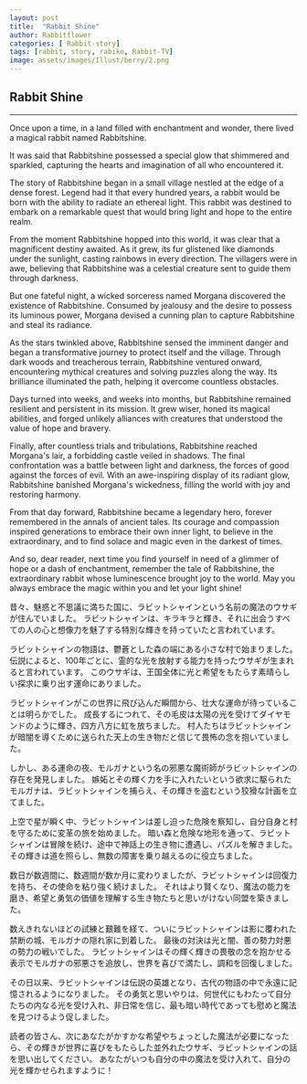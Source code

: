 ```yaml
---
layout: post
title:  "Rabbit Shine"
author: Rabbitflower
categories: [ Rabbit-story]
tags: [rabbit, story, rabiko, Rabbit-TV]
image: assets/images/Illust/berry/2.png
---
```


## Rabbit Shine  

---

Once upon a time, in a land filled with enchantment and wonder, there lived a magical rabbit named Rabbitshine.   
  <!--more-->
It was said that Rabbitshine possessed a special glow that shimmered and sparkled, capturing the hearts and imagination of all who encountered it.  
  
The story of Rabbitshine began in a small village nestled at the edge of a dense forest. Legend had it that every hundred years, a rabbit would be born with the ability to radiate an ethereal light. This rabbit was destined to embark on a remarkable quest that would bring light and hope to the entire realm.  
  
From the moment Rabbitshine hopped into this world, it was clear that a magnificent destiny awaited. As it grew, its fur glistened like diamonds under the sunlight, casting rainbows in every direction. The villagers were in awe, believing that Rabbitshine was a celestial creature sent to guide them through darkness.  
  
But one fateful night, a wicked sorceress named Morgana discovered the existence of Rabbitshine. Consumed by jealousy and the desire to possess its luminous power, Morgana devised a cunning plan to capture Rabbitshine and steal its radiance.  
  
As the stars twinkled above, Rabbitshine sensed the imminent danger and began a transformative journey to protect itself and the village. Through dark woods and treacherous terrain, Rabbitshine ventured onward, encountering mythical creatures and solving puzzles along the way. Its brilliance illuminated the path, helping it overcome countless obstacles.  
  
Days turned into weeks, and weeks into months, but Rabbitshine remained resilient and persistent in its mission. It grew wiser, honed its magical abilities, and forged unlikely alliances with creatures that understood the value of hope and bravery.  
  
Finally, after countless trials and tribulations, Rabbitshine reached Morgana's lair, a forbidding castle veiled in shadows. The final confrontation was a battle between light and darkness, the forces of good against the forces of evil. With an awe-inspiring display of its radiant glow, Rabbitshine banished Morgana's wickedness, filling the world with joy and restoring harmony.  
  
From that day forward, Rabbitshine became a legendary hero, forever remembered in the annals of ancient tales. Its courage and compassion inspired generations to embrace their own inner light, to believe in the extraordinary, and to find solace and magic even in the darkest of times.  
  
And so, dear reader, next time you find yourself in need of a glimmer of hope or a dash of enchantment, remember the tale of Rabbitshine, the extraordinary rabbit whose luminescence brought joy to the world. May you always embrace the magic within you and let your light shine!  
  
昔々、魅惑と不思議に満ちた国に、ラビットシャインという名前の魔法のウサギが住んでいました。 ラビットシャインは、キラキラと輝き、それに出会うすべての人の心と想像力を魅了する特別な輝きを持っていたと言われています。  
  
ラビットシャインの物語は、鬱蒼とした森の端にある小さな村で始まりました。 伝説によると、100年ごとに、霊的な光を放射する能力を持ったウサギが生まれると言われています。 このウサギは、王国全体に光と希望をもたらす素晴らしい探求に乗り出す運命にありました。  
  
ラビットシャインがこの世界に飛び込んだ瞬間から、壮大な運命が待っていることは明らかでした。 成長するにつれて、その毛皮は太陽の光を受けてダイヤモンドのように輝き、四方八方に虹を放ちました。 村人たちはラビットシャインが暗闇を導くために送られた天上の生き物だと信じて畏怖の念を抱いていました。  
  
しかし、ある運命の夜、モルガナという名の邪悪な魔術師がラビットシャインの存在を発見しました。 嫉妬とその輝く力を手に入れたいという欲求に駆られたモルガナは、ラビットシャインを捕らえ、その輝きを盗むという狡猾な計画を立てました。  
  
上空で星が瞬く中、ラビットシャインは差し迫った危険を察知し、自分自身と村を守るために変革の旅を始めました。 暗い森と危険な地形を通って、ラビットシャインは冒険を続け、途中で神話上の生き物に遭遇し、パズルを解きました。 その輝きは道を照らし、無数の障害を乗り越えるのに役立ちました。  
  
数日が数週間に、数週間が数か月に変わりましたが、ラビットシャインは回復力を持ち、その使命を粘り強く続けました。 それはより賢くなり、魔法の能力を磨き、希望と勇気の価値を理解する生き物たちと思いがけない同盟を築きました。  
  
数えきれないほどの試練と艱難を経て、ついにラビットシャインは影に覆われた禁断の城、モルガナの隠れ家に到着した。 最後の対決は光と闇、善の勢力対悪の勢力の戦いでした。 ラビットシャインはその輝く輝きの畏敬の念を抱かせる表示でモルガナの邪悪さを追放し、世界を喜びで満たし、調和を回復しました。  
  
その日以来、ラビットシャインは伝説の英雄となり、古代の物語の中で永遠に記憶されるようになりました。 その勇気と思いやりは、何世代にもわたって自分たちの内なる光を受け入れ、非日常を信じ、最も暗い時代であっても慰めと魔法を見つけるよう促しました。  
  
読者の皆さん、次にあなたがかすかな希望やちょっとした魔法が必要になったら、その輝きが世界に喜びをもたらした並外れたウサギ、ラビットシャインの話を思い出してください。 あなたがいつも自分の中の魔法を受け入れて、自分の光を輝かせられますように！  